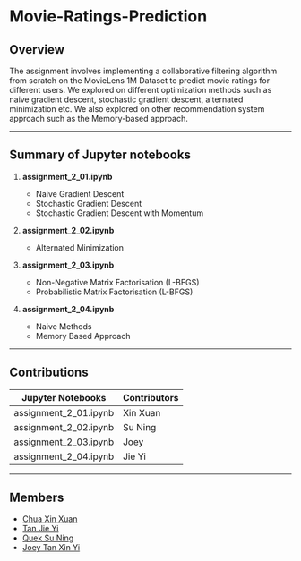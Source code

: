 # Movie-Ratings-Prediction

## Overview
The assignment involves implementing a collaborative filtering algorithm from scratch on the MovieLens 1M Dataset to predict movie ratings for different users. We explored on different optimization methods such as naive gradient descent, stochastic gradient descent, alternated minimization etc. We also explored on other recommendation system approach such as the Memory-based approach.

<hr \>

## Summary of Jupyter notebooks
1. **assignment_2_01.ipynb**
    * Naive Gradient Descent 
    * Stochastic Gradient Descent 
    * Stochastic Gradient Descent with Momentum

2. **assignment_2_02.ipynb**
    * Alternated Minimization

3. **assignment_2_03.ipynb**
    * Non-Negative Matrix Factorisation (L-BFGS)
    * Probabilistic Matrix Factorisation (L-BFGS)

4. **assignment_2_04.ipynb**
    * Naive Methods
    * Memory Based Approach

<hr \>

## Contributions
| Jupyter Notebooks | Contributors |
|-------------------|--------------|
|assignment_2_01.ipynb|Xin Xuan|
|assignment_2_02.ipynb|Su Ning|
|assignment_2_03.ipynb|Joey|
|assignment_2_04.ipynb|Jie Yi|

<hr \>

## Members
* [Chua Xin Xuan](https://github.com/chuaxinxuan)
* [Tan Jie Yi](https://github.com/jieyitann)
* [Quek Su Ning](https://github.com/suning19)
* [Joey Tan Xin Yi](https://github.com/joeytxy)